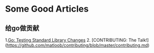 # Some Good Articles

## 给go做贡献
1.[Go: Testing Standard Library Changes](https://medium.com/@vCabbage/go-testing-standard-library-changes-1e9cbed11339)
2. [CONTRIBUTING: The Talk!] (https://github.com/matloob/contributing/blob/master/contributing.md)
